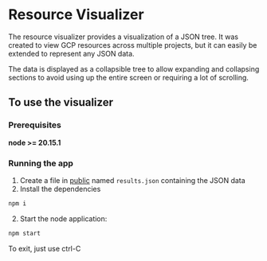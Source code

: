 # Resource Visualizer

The resource visualizer provides a visualization of a JSON tree.  It was created to view GCP resources across multiple
projects, but it can easily be extended to represent any JSON data.

The data is displayed as a collapsible tree to allow expanding and collapsing sections to avoid using up the entire
screen or requiring a lot of scrolling.

## To use the visualizer

### Prerequisites
**node >= 20.15.1**

### Running the app
1. Create a file in [public](./public) named `results.json` containing the JSON data
2. Install the dependencies
```bash
npm i
```
2. Start the node application:
```bash
npm start
```

To exit, just use ctrl-C
